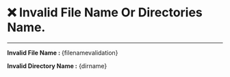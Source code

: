  <h1><b>❌ Invalid File Name Or Directories Name.</b></h1>

<hr>

<b>Invalid File Name : </b>
{filenamevalidation}

<b>Invalid Directory Name :</b>
{dirname}

